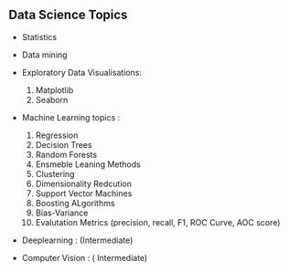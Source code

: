 ## Data Science Topics
* Statistics
* Data mining
* Exploratory Data Visualisations:
  1. Matplotlib
  2. Seaborn
* Machine Learning topics :
  
   1.  Regression
   2. Decision Trees
   3. Random Forests
   4. Ensmeble Leaning Methods
   5. Clustering
   6. Dimensionality Redcution
   7. Support Vector Machines
   8. Boosting ALgorithms
   9. Bias-Variance
   10. Evalutation Metrics (precision, recall, F1, ROC Curve, AOC score)
* Deeplearning : (Intermediate)
* Computer Vision : ( Intermediate)